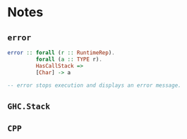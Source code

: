 # Notes

## `error`

```haskell
error :: forall (r :: RuntimeRep). 
         forall (a :: TYPE r). 
         HasCallStack => 
         [Char] -> a

-- error stops execution and displays an error message.
```

## `GHC.Stack`



## `CPP`

## 

